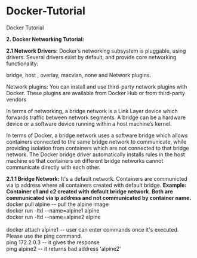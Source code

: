 # Docker-Tutorial
Docker Tutorial


**2. Docker Networking Tutorial:**

**2.1 Network Drivers:**
      Docker’s networking subsystem is pluggable, using drivers. Several drivers exist by default, and provide core networking            functionality:

   bridge, host , overlay, macvlan, none and Network plugins.

   Network plugins: You can install and use third-party network plugins with Docker. These plugins are available from Docker Hub or from  third-party vendors


   In terms of networking, a bridge network is a Link Layer device which forwards traffic between network segments. A bridge can be a  hardware device or a software device running within a host machine’s kernel.

In terms of Docker, a bridge network uses a software bridge which allows containers connected to the same bridge network to communicate, while providing isolation from containers which are not connected to that bridge network. The Docker bridge driver automatically installs rules in the host machine so that containers on different bridge networks cannot communicate directly with each other.

**2.1.1 Bridge Network:** It's a default network. Containers are communicted via ip address where all containers created with default bridge.
**Example:** **Container c1 and c2 created with default bridge network. Both are communicated via ip address and not communicated by container name.**
<br>
docker pull alpine -- pull the alpine image
<br>
docker run -ltd --name=alpine1 alpine
<br>
docker run -ltd --name=alpine2 alpine
<br>
<br>
docker attach alpine1 -- user can enter commands once it's executed. Please use the ping command.
<br>
ping 172.2.0.3 -- it gives the response
<br>
ping alpine2 -- it returns bad address 'alpine2'
